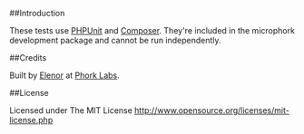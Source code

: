##Introduction

These tests use [PHPUnit](http://phpunit.de/) and [Composer](http://getcomposer.org/). They're included in the microphork development package and cannot be run independently.


##Credits

Built by [Elenor](http://elenor.net) at [Phork Labs](http://phorklabs.com).


##License

Licensed under The MIT License
<http://www.opensource.org/licenses/mit-license.php>